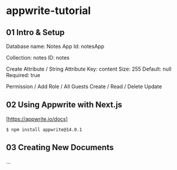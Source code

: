 # appwrite-tutorial

## 01 Intro & Setup

Database name: Notes App
Id: notesApp

Collection: notes
ID: notes

Create Attribute / String
Attribute Key: content
Size: 255
Default: null
Required: true

Permission / Add Role / All Guests
Create / Read / Delete
Update

## 02 Using Appwrite with Next.js

[https://appwrite.io/docs]

```
$ npm install appwrite@14.0.1
```

## 03 Creating New Documents

...

